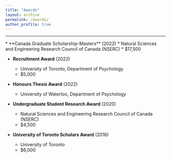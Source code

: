 ```yaml
---
title: "Awards"
layout: archive
permalink: /awards/
author_profile: true
---
```

<hr>
* **Canada Graduate Scholarship-Masters** (2022)
    * Natural Sciences and Engineering Research Council of Canada (NSERC)
    * $17,500

* **Recruitment Award** (2022)
    * University of Toronto, Department of Psychology
    * $5,000

* **Honours Thesis Award** (2022)
    * University of Waterloo, Department of Psychology

* **Undergraduate Student Research Award** (2020)
    * Natural Sciences and Engineering Research Council of Canada (NSERC)
    * $4,500

* **University of Toronto Scholars Award** (2016)
    * University of Toronto 
    * $6,000